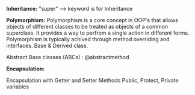 


**Inheritance:**
"super" --> keyword is for Inheritance 

**Polymorphism:**
Polymorphism is a core concept in OOP's that allows objects of different classes to be treated as objects of a common superclass. It provides a way to perfrom a single action in different forms. Polymorphism is typically achived through method overriding and interfaces.
Base & Derived class.

Abstract Base classes (ABCs) :
@abstractmethod

**Encapsulation:**

 Encapsulation with Getter and Setter Methods
 Public, Protect, Private variables


 
